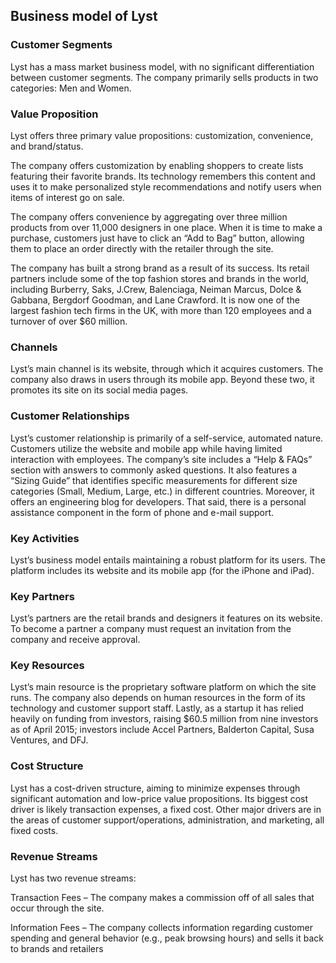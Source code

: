 Business model of Lyst
----------------------

 ### Customer Segments

 Lyst has a mass market business model, with no significant differentiation between customer segments. The company primarily sells products in two categories: Men and Women.

 ### Value Proposition

 Lyst offers three primary value propositions: customization, convenience, and brand/status.

 The company offers customization by enabling shoppers to create lists featuring their favorite brands. Its technology remembers this content and uses it to make personalized style recommendations and notify users when items of interest go on sale.

 The company offers convenience by aggregating over three million products from over 11,000 designers in one place. When it is time to make a purchase, customers just have to click an “Add to Bag” button, allowing them to place an order directly with the retailer through the site.

 The company has built a strong brand as a result of its success. Its retail partners include some of the top fashion stores and brands in the world, including Burberry, Saks, J.Crew, Balenciaga, Neiman Marcus, Dolce & Gabbana, Bergdorf Goodman, and Lane Crawford. It is now one of the largest fashion tech firms in the UK, with more than 120 employees and a turnover of over $60 million.

 ### Channels

 Lyst’s main channel is its website, through which it acquires customers. The company also draws in users through its mobile app. Beyond these two, it promotes its site on its social media pages.

 ### Customer Relationships

 Lyst’s customer relationship is primarily of a self-service, automated nature. Customers utilize the website and mobile app while having limited interaction with employees. The company’s site includes a “Help & FAQs” section with answers to commonly asked questions. It also features a “Sizing Guide” that identifies specific measurements for different size categories (Small, Medium, Large, etc.) in different countries. Moreover, it offers an engineering blog for developers. That said, there is a personal assistance component in the form of phone and e-mail support.

 ### Key Activities

 Lyst’s business model entails maintaining a robust platform for its users. The platform includes its website and its mobile app (for the iPhone and iPad).

 ### Key Partners

 Lyst’s partners are the retail brands and designers it features on its website. To become a partner a company must request an invitation from the company and receive approval.

 ### Key Resources

 Lyst’s main resource is the proprietary software platform on which the site runs. The company also depends on human resources in the form of its technology and customer support staff. Lastly, as a startup it has relied heavily on funding from investors, raising $60.5 million from nine investors as of April 2015; investors include Accel Partners, Balderton Capital, Susa Ventures, and DFJ.

 ### Cost Structure

 Lyst has a cost-driven structure, aiming to minimize expenses through significant automation and low-price value propositions. Its biggest cost driver is likely transaction expenses, a fixed cost. Other major drivers are in the areas of customer support/operations, administration, and marketing, all fixed costs.

 ### Revenue Streams

 Lyst has two revenue streams:

 Transaction Fees – The company makes a commission off of all sales that occur through the site.

 Information Fees – The company collects information regarding customer spending and general behavior (e.g., peak browsing hours) and sells it back to brands and retailers